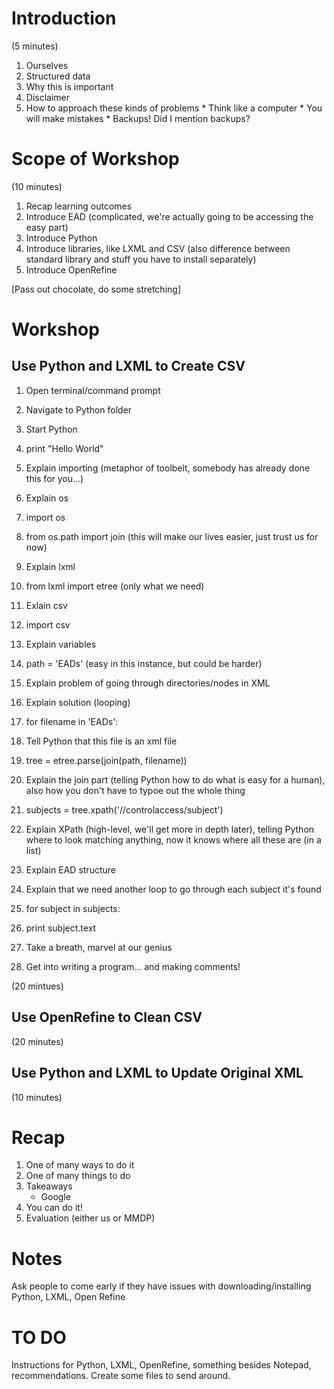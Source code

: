 Introduction
============

(5 minutes)

  1. Ourselves
  2. Structured data
  3. Why this is important
  4. Disclaimer
  5. How to approach these kinds of problems
    * Think like a computer
    * You will make mistakes
    * Backups! Did I mention backups?
  
Scope of Workshop 
=================

(10 minutes)

  1. Recap learning outcomes
  2. Introduce EAD (complicated, we're actually going to be accessing the easy part)
  3. Introduce Python
  4. Introduce libraries, like LXML and CSV (also difference between standard library and stuff you have to install separately)
  5. Introduce OpenRefine
  
[Pass out chocolate, do some stretching]

Workshop
========

Use Python and LXML to Create CSV
---------------------------------

  1. Open terminal/command prompt
  2. Navigate to Python folder
  3. Start Python
  4. print "Hello World"
  
  5. Explain importing (metaphor of toolbelt, somebody has already done this for you...)
  6. Explain os
  7. import os
  8. from os.path import join (this will make our lives easier, just trust us for now)
  9. Explain lxml
  10. from lxml import etree (only what we need)
  11. Exlain csv
  12. import csv
  
  13. Explain variables
  14. path = 'EADs' (easy in this instance, but could be harder)
  
  15. Explain problem of going through directories/nodes in XML
  16. Explain solution (looping)
  17. for filename in 'EADs':

  18. Tell Python that this file is an xml file
  19. tree = etree.parse(join(path, filename))
  20. Explain the join part (telling Python how to do what is easy for a human), also how you don't have to typoe out the whole thing
  
  21. subjects = tree.xpath('//controlaccess/subject')
  22. Explain XPath (high-level, we'll get more in depth later), telling Python where to look matching anything, now it knows where all these are (in a list)
  23. Explain EAD structure

  24. Explain that we need another loop to go through each subject it's found
  24. for subject in subjects:
  
  25. print subject.text
  
  26. Take a breath, marvel at our genius
  
  27. Get into writing a program... and making comments!

(20 mintues)

Use OpenRefine to Clean CSV
---------------------------

(20 minutes)

Use Python and LXML to Update Original XML
------------------------------------------

(10 minutes)

Recap
=====

  1. One of many ways to do it
  2. One of many things to do
  3. Takeaways
     * Google
  4. You can do it!
  5. Evaluation (either us or MMDP)
  
Notes
=====

Ask people to come early if they have issues with downloading/installing Python, LXML, Open Refine

TO DO
=====
Instructions for Python, LXML, OpenRefine, something besides Notepad, recommendations.
Create some files to send around.